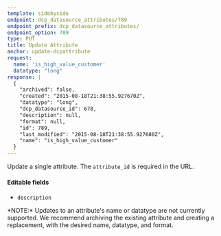 ```yaml
---
template: sidebyside
endpoint: dcp_datasource_attributes/789
endpoint_prefix: dcp_datasource_attributes/
endpoint_option: 789
type: PUT
title: Update Attribute
anchor: update-dcpattribute
request:
  name: 'is_high_value_customer'
  datatype: "long"
response: |
  {
    "archived": false,
    "created": "2015-08-18T21:38:55.927670Z",
    "datatype": "long",
    "dcp_datasource_id": 678,
    "description": null,
    "format": null,
    "id": 789,
    "last_modified": "2015-08-18T21:38:55.927680Z",
    "name": "is_high_value_customer"
  }
---
```

Update a single attribute.  The `attribute_id` is required in the URL.

#### Editable fields
- `description`

<div class="attention attention--warning push--bottom">
*NOTE:* Updates to an attribute's name or datatype are not currently supported. We recommend archiving the
existing attribute and creating a replacement, with the desired name, datatype, and format.
</div>
